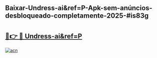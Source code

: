 ## Baixar-Undress-ai&ref=P-Apk-sem-anúncios-desbloqueado-completamente-2025-#is83g

# <h2><a href="https://ainizakaria.my?title=Undress-ai&ref=P&ref=20M">🔗👉 🔴 Undress-ai&ref=P</a></h2>

[![acn](https://github.com/user-attachments/assets/0f9c940e-d8b0-45ae-aac7-cd30a18b3e1c)](https://ainizakaria.my?title=Undress-ai&ref=P&ref=20M)

